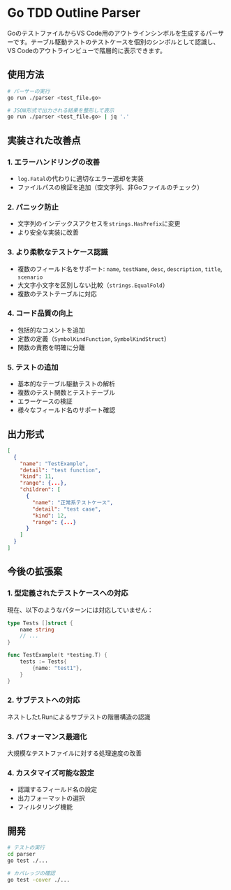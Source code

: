 # Go TDD Outline Parser

GoのテストファイルからVS Code用のアウトラインシンボルを生成するパーサーです。テーブル駆動テストのテストケースを個別のシンボルとして認識し、VS Codeのアウトラインビューで階層的に表示できます。

## 使用方法

```bash
# パーサーの実行
go run ./parser <test_file.go>

# JSON形式で出力される結果を整形して表示
go run ./parser <test_file.go> | jq '.'
```

## 実装された改善点

### 1. エラーハンドリングの改善
- `log.Fatal`の代わりに適切なエラー返却を実装
- ファイルパスの検証を追加（空文字列、非Goファイルのチェック）

### 2. パニック防止
- 文字列のインデックスアクセスを`strings.HasPrefix`に変更
- より安全な実装に改善

### 3. より柔軟なテストケース認識
- 複数のフィールド名をサポート: `name`, `testName`, `desc`, `description`, `title`, `scenario`
- 大文字小文字を区別しない比較（`strings.EqualFold`）
- 複数のテストテーブルに対応

### 4. コード品質の向上
- 包括的なコメントを追加
- 定数の定義（`SymbolKindFunction`, `SymbolKindStruct`）
- 関数の責務を明確に分離

### 5. テストの追加
- 基本的なテーブル駆動テストの解析
- 複数のテスト関数とテストテーブル
- エラーケースの検証
- 様々なフィールド名のサポート確認

## 出力形式

```json
[
  {
    "name": "TestExample",
    "detail": "test function",
    "kind": 11,
    "range": {...},
    "children": [
      {
        "name": "正常系テストケース",
        "detail": "test case",
        "kind": 12,
        "range": {...}
      }
    ]
  }
]
```

## 今後の拡張案

### 1. 型定義されたテストケースへの対応
現在、以下のようなパターンには対応していません：
```go
type Tests []struct {
    name string
    // ...
}

func TestExample(t *testing.T) {
    tests := Tests{
        {name: "test1"},
    }
}
```

### 2. サブテストへの対応
ネストしたt.Runによるサブテストの階層構造の認識

### 3. パフォーマンス最適化
大規模なテストファイルに対する処理速度の改善

### 4. カスタマイズ可能な設定
- 認識するフィールド名の設定
- 出力フォーマットの選択
- フィルタリング機能

## 開発

```bash
# テストの実行
cd parser
go test ./...

# カバレッジの確認
go test -cover ./...
``` 